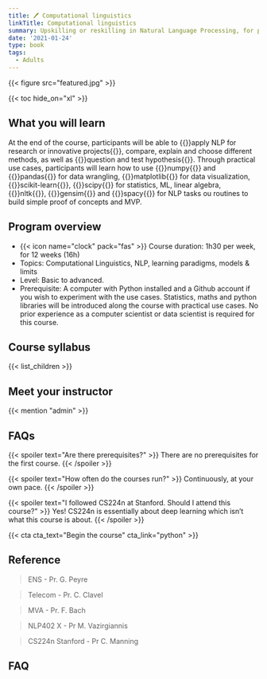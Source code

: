 ```yaml
---
title: 🖊️ Computational linguistics
linkTitle: Computational linguistics
summary: Upskilling or reskilling in Natural Language Processing, for public or private organizations, start-ups or universities.
date: '2021-01-24'
type: book
tags:
  - Adults
---
```


{{< figure src="featured.jpg" >}}

{{< toc hide_on="xl" >}}

## What you will learn

At the end of the course, participants will be able to {{<hl>}}apply NLP for research or innovative projects{{</hl>}}, compare, explain and choose different methods, as well as {{<hl>}}question and test hypothesis{{</hl>}}. Through practical use cases, participants will learn how to use {{<hl>}}numpy{{</hl>}} and {{<hl>}}pandas{{</hl>}} for data wrangling, {{<hl>}}matplotlib{{</hl>}} for data visualization, {{<hl>}}scikit-learn{{</hl>}}, {{<hl>}}scipy{{</hl>}} for statistics, ML, linear algebra, {{<hl>}}nltk{{</hl>}}, {{<hl>}}gensim{{</hl>}} and {{<hl>}}spacy{{</hl>}} for NLP tasks ou routines to build simple proof of concepts and MVP.

## Program overview

- {{< icon name="clock" pack="fas" >}} Course duration: 1h30 per week, for 12 weeks (16h)
- Topics: Computational Linguistics, NLP, learning paradigms, models & limits
- Level: Basic to advanced.
- Prerequisite: A computer with Python installed and a Github account if you wish to experiment with the use cases. Statistics, maths and python libraries will be introduced along the course with practical use cases. No prior experience as a computer scientist or data scientist is required for this course.

## Course syllabus

{{< list_children >}}

## Meet your instructor

{{< mention "admin" >}}

## FAQs

{{< spoiler text="Are there prerequisites?" >}}
There are no prerequisites for the first course.
{{< /spoiler >}}

{{< spoiler text="How often do the courses run?" >}}
Continuously, at your own pace.
{{< /spoiler >}}

{{< spoiler text="I followed CS224n at Stanford. Should I attend this course?" >}}
Yes! CS224n is essentially about deep learning which isn’t what this course is about.
{{< /spoiler >}}


{{< cta cta_text="Begin the course" cta_link="python" >}}


## Reference

> ENS - Pr. G. Peyre

> Telecom - Pr. C. Clavel

> MVA - Pr. F. Bach

> NLP402 X - Pr M. Vazirgiannis

> CS224n Stanford - Pr C. Manning

## FAQ